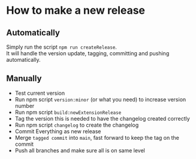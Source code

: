 # How to make a new release

## Automatically

Simply run the script `npm run createRelease`.  
It will handle the version update, tagging, committing and pushing automatically.

## Manually

* Test current version
* Run npm script `version:minor` (or what you need) to increase version number
* Run npm script `build:newExtensionRelease`
* Tag the version this is needed to have the changelog created correctly
* Run npm script `changelog` to create the changelog
* Commit Everything as new release
* Merge `tagged commit` into `main`, fast forward to keep the tag on the commit
* Push all branches and make sure all is on same level

